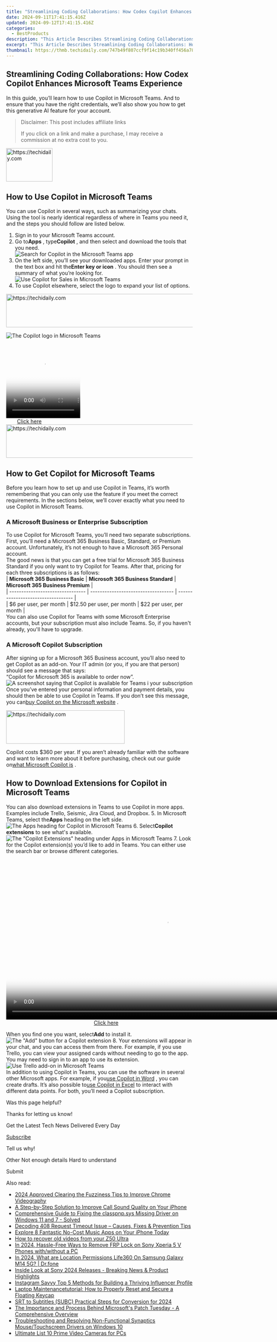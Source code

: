 ```yaml
---
title: "Streamlining Coding Collaborations: How Codex Copilot Enhances Microsoft Teams Experience"
date: 2024-09-11T17:41:15.416Z
updated: 2024-09-12T17:41:15.416Z
categories:
  - BestProducts
description: "This Article Describes Streamlining Coding Collaborations: How Codex Copilot Enhances Microsoft Teams Experience"
excerpt: "This Article Describes Streamlining Coding Collaborations: How Codex Copilot Enhances Microsoft Teams Experience"
thumbnail: https://thmb.techidaily.com/747b49f807ccf9f14c19b340ff456a78dd6771beaa7f3b2a1e86afcc1230369a.jpg
---
```


## Streamlining Coding Collaborations: How Codex Copilot Enhances Microsoft Teams Experience
 In this guide, you’ll learn how to use Copilot in Microsoft Teams. And to ensure that you have the right credentials, we’ll also show you how to get this generative AI feature for your account.

>  Disclaimer: This post includes affiliate links
>
>  If you click on a link and make a purchase, I may receive a commission at no extra cost to you.
>

<!-- affiliate ads begin -->
<a href="https://aligracehair.sjv.io/c/5597632/2135395/19272" target="_top" id="2135395">
  <img src="//a.impactradius-go.com/display-ad/19272-2135395" border="0" alt="https://techidaily.com" width="125" height="90"/>
</a>
<img height="0" width="0" src="https://aligracehair.sjv.io/i/5597632/2135395/19272" style="position:absolute;visibility:hidden;" border="0" />
<!-- affiliate ads end -->

## How to Use Copilot in Microsoft Teams

 You can use Copilot in several ways, such as summarizing your chats. Using the tool is nearly identical regardless of where in Teams you need it, and the steps you should follow are listed below.

1. Sign in to your Microsoft Teams account.
2. Go to**Apps** , type**Copilot** , and then select and download the tools that you need.  
![Search for Copilot in the Microsoft Teams app](https://www.lifewire.com/thmb/khok2DtUZ9-lwcCfmKffTt9Joqg=/1500x0/filters:no_upscale():max_bytes(150000):strip_icc():format(webp)/Copilot-Search-Microsoft-Teams-cd620d80b36a45608ced8c3e81c6d7dd.jpg)
3. On the left side, you’ll see your downloaded apps. Enter your prompt in the text box and hit the**Enter key or icon** . You should then see a summary of what you’re looking for.  
![Use Copilot for Sales in Microsoft Teams](https://www.lifewire.com/thmb/EtCjXE-O-c-ynNEWlVSyunbgRIc=/1500x0/filters:no_upscale():max_bytes(150000):strip_icc():format(webp)/UseCopilotforSales-98680cedd3b541ed9620b8cc6399b03c.jpeg)
4. To use Copilot elsewhere, select the logo to expand your list of options.  

<!-- affiliate ads begin -->
<a href="https://aligracehair.sjv.io/c/5597632/2135375/19272" target="_top" id="2135375">
  <img src="//a.impactradius-go.com/display-ad/19272-2135375" border="0" alt="https://techidaily.com" width="728" height="90"/>
</a>
<img height="0" width="0" src="https://aligracehair.sjv.io/i/5597632/2135375/19272" style="position:absolute;visibility:hidden;" border="0" />
<!-- affiliate ads end -->

![The Copilot logo in Microsoft Teams](https://www.lifewire.com/thmb/N3sItjidTMEzrCz6kuy7lEiAAvU=/1500x0/filters:no_upscale():max_bytes(150000):strip_icc():format(webp)/Copilot-logo-ea4cfdcb97104106ae95a9d97d0c4fe2.jpg)  

<!-- affiliate ads begin -->
<span id="1328683">
					<video width="200" height="200" style="cursor:pointer"
           poster="//a.impactradius-go.com/display-clicktoplayimage/1328683.png"
           onclick="if(!this.playClicked){this.play();this.setAttribute('controls',true);this.playClicked=true;}">
	   <source src="//a.impactradius-go.com/display-ad/15852-1328683">
	   <img src="//a.impactradius-go.com/display-clicktoplayimage/1328683.png" style="border: none; height: 100%; width: 100%; object-fit: contain">
	</video>
	<div style="width:125px;text-align:center"><a href="javascript:window.open(decodeURIComponent('https%3A%2F%2Fthefitville.pxf.io%2Fc%2F5597632%2F1328683%2F15852'), '_blank');void(0);">Click here</a></div>
</span>
<img height="0" width="0" src="https://imp.pxf.io/i/5597632/1328683/15852" style="position:absolute;visibility:hidden;" border="0" />
<!-- affiliate ads end -->

<!-- affiliate ads begin -->
<a href="https://unicoeye.pxf.io/c/5597632/2134230/18498" target="_top" id="2134230">
  <img src="//a.impactradius-go.com/display-ad/18498-2134230" border="0" alt="https://techidaily.com" width="728" height="90"/>
</a>
<img height="0" width="0" src="https://unicoeye.pxf.io/i/5597632/2134230/18498" style="position:absolute;visibility:hidden;" border="0" />
<!-- affiliate ads end -->

## How to Get Copilot for Microsoft Teams

 Before you learn how to set up and use Copilot in Teams, it’s worth remembering that you can only use the feature if you meet the correct requirements. In the sections below, we’ll cover exactly what you need to use Copilot in Microsoft Teams.  

### A Microsoft Business or Enterprise Subscription

 To use Copilot for Microsoft Teams, you’ll need two separate subscriptions. First, you’ll need a Microsoft 365 Business Basic, Standard, or Premium account. Unfortunately, it’s not enough to have a Microsoft 365 Personal account.  
 The good news is that you can get a free trial for Microsoft 365 Business Standard if you only want to try Copilot for Teams. After that, pricing for each three subscriptions is as follows:  
| **Microsoft 365 Business Basic** | **Microsoft 365 Business Standard** | **Microsoft 365 Business Premium** |  
| -------------------------------- | ----------------------------------- | ---------------------------------- |  
| $6 per user, per month           | $12.50 per user, per month          | $22 per user, per month            |  
 You can also use Copilot for Teams with some Microsoft Enterprise accounts, but your subscription must also include Teams. So, if you haven't already, you'll have to upgrade.  

### A Microsoft Copilot Subscription

 After signing up for a Microsoft 365 Business account, you’ll also need to get Copilot as an add-on. Your IT admin (or you, if you are that person) should see a message that says:  
 “Copilot for Microsoft 365 is available to order now”.  
![A screenshot saying that Copilot is available for Teams i your subscription](https://www.lifewire.com/thmb/2D727oZ39tGGmRBUsHg2VwKc-ic=/1500x0/filters:no_upscale():max_bytes(150000):strip_icc():format(webp)/CopilotforMicrosoftTeamsAvailable-614ff945b07246c192fa1c9b7266d2a9.jpeg)  
 Once you’ve entered your personal information and payment details, you should then be able to use Copilot in Teams. If you don’t see this message, you can[buy Copilot on the Microsoft website](https://microsoft.com/en-us/microsoft-365/enterprise/copilot-for-microsoft-365) .  

<!-- affiliate ads begin -->
<a href="https://aligracehair.sjv.io/c/5597632/2115933/19272" target="_top" id="2115933">
  <img src="//a.impactradius-go.com/display-ad/19272-2115933" border="0" alt="https://techidaily.com" width="320" height="90"/>
</a>
<img height="0" width="0" src="https://aligracehair.sjv.io/i/5597632/2115933/19272" style="position:absolute;visibility:hidden;" border="0" />
<!-- affiliate ads end -->

 Copilot costs $360 per year. If you aren’t already familiar with the software and want to learn more about it before purchasing, check out our guide on[what Microsoft Copilot is](https://www.lifewire.com/what-is-microsoft-copilot-8572496) .  

## How to Download Extensions for Copilot in Microsoft Teams

 You can also download extensions in Teams to use Copilot in more apps. Examples include Trello, Seismic, Jira Cloud, and Dropbox.
5. In Microsoft Teams, select the**Apps** heading on the left side.  
![The Apps heading for Copilot in Microsoft Teams](https://www.lifewire.com/thmb/KNCxBRRk_i3h3kceeSeepDwAYzg=/1500x0/filters:no_upscale():max_bytes(150000):strip_icc():format(webp)/Copilot-Apps-heading-ffc4f34ff4a54378bdb52a337492e834.jpg)
6. Select**Copilot extensions** to see what's available.  
![The "Copilot Extensions" heading under Apps in Microsoft Teams](https://www.lifewire.com/thmb/NyIgfmsQLm3q9AFPMhNlX8PVDJI=/1500x0/filters:no_upscale():max_bytes(150000):strip_icc():format(webp)/Copilot-Extensions-heading-329c9afe682e45ebbfef4f3f0585e701.jpg)
7. Look for the Copilot extension(s) you’d like to add in Teams. You can either use the search bar or browse different categories.  

<!-- affiliate ads begin -->
<span id="1424531">
					<video width="864" height="NaN" style="cursor:pointer"
           poster="//a.impactradius-go.com/display-clicktoplayimage/1424531.png"
           onclick="if(!this.playClicked){this.play();this.setAttribute('controls',true);this.playClicked=true;}">
	   <source src="//a.impactradius-go.com/display-ad/16446-1424531">
	   <img src="//a.impactradius-go.com/display-clicktoplayimage/1424531.png" style="border: none; height: 100%; width: 100%; object-fit: contain">
	</video>
	<div style="width:540px;text-align:center"><a href="javascript:window.open(decodeURIComponent('https%3A%2F%2Flaganoo.pxf.io%2Fc%2F5597632%2F1424531%2F16446'), '_blank');void(0);">Click here</a></div>
</span>
<img height="0" width="0" src="https://imp.pxf.io/i/5597632/1424531/16446" style="position:absolute;visibility:hidden;" border="0" />
<!-- affiliate ads end -->

 When you find one you want, select**Add** to install it.  
![The "Add" button for a Copilot extension](https://www.lifewire.com/thmb/Cf177pJ4izRTxxtYGuVVhuFE7Jc=/1500x0/filters:no_upscale():max_bytes(150000):strip_icc():format(webp)/Copilot-extension-add-button-5153b259328344cb92232920eb6a1707.jpg)
8. Your extensions will appear in your chat, and you can access them from there. For example, if you use Trello, you can view your assigned cards without needing to go to the app.  
You may need to sign in to an app to use its extension.  
![Use Trello add-on in Microsoft Teams](https://www.lifewire.com/thmb/AvuErVtsmSgMLRTlB_LhwXkV05Y=/1500x0/filters:no_upscale():max_bytes(150000):strip_icc():format(webp)/UseTrelloinMicrosoftTeams-da20d85e27d846dda8e729c880132b3c.jpeg)  
 In addition to using Copilot in Teams, you can use the software in several other Microsoft apps. For example, if you[use Copilot in Word](https://www.lifewire.com/use-copilot-in-word-8629526) , you can create drafts. It’s also possible to[use Copilot in Excel](https://www.lifewire.com/use-copilot-in-excel-8635295) to interact with different data points. For both, you’ll need a Copilot subscription.

Was this page helpful?

Thanks for letting us know!

 Get the Latest Tech News Delivered Every Day

[Subscribe](https://www.lifewire.com/#)

Tell us why!

 Other  Not enough details  Hard to understand

 Submit

<ins class="adsbygoogle"
     style="display:block"
     data-ad-format="autorelaxed"
     data-ad-client="ca-pub-7571918770474297"
     data-ad-slot="1223367746"></ins>

<ins class="adsbygoogle"
     style="display:block"
     data-ad-client="ca-pub-7571918770474297"
     data-ad-slot="8358498916"
     data-ad-format="auto"
     data-full-width-responsive="true"></ins>

<span class="atpl-alsoreadstyle">Also read:</span>
<div><ul>
<li><a href="https://facebook-video-content.techidaily.com/2024-approved-clearing-the-fuzziness-tips-to-improve-chrome-videography/"><u>2024 Approved Clearing the Fuzziness Tips to Improve Chrome Videography</u></a></li>
<li><a href="https://techtrends.techidaily.com/a-step-by-step-solution-to-improve-call-sound-quality-on-your-iphone/"><u>A Step-by-Step Solution to Improve Call Sound Quality on Your iPhone</u></a></li>
<li><a href="https://blue-screen-error.techidaily.com/1723199742941-comprehensive-guide-to-fixing-the-classpnpsys-missing-driver-on-windows-11-and-7-solved/"><u>Comprehensive Guide to Fixing the classpnp.sys Missing Driver on Windows 11 and 7 - Solved</u></a></li>
<li><a href="https://techtrends.techidaily.com/decoding-408-request-timeout-issue-causes-fixes-and-prevention-tips/"><u>Decoding 408 Request Timeout Issue – Causes, Fixes & Prevention Tips</u></a></li>
<li><a href="https://techtrends.techidaily.com/explore-8-fantastic-no-cost-music-apps-on-your-iphone-today/"><u>Explore 8 Fantastic No-Cost Music Apps on Your iPhone Today</u></a></li>
<li><a href="https://blog-min.techidaily.com/how-to-recover-old-videos-from-your-z50-ultra-by-fonelab-android-recover-video/"><u>How to recover old videos from your Z50 Ultra</u></a></li>
<li><a href="https://android-frp.techidaily.com/in-2024-hassle-free-ways-to-remove-frp-lock-on-sony-xperia-5-v-phones-withwithout-a-pc-by-drfone-android/"><u>In 2024, Hassle-Free Ways to Remove FRP Lock on Sony Xperia 5 V Phones with/without a PC</u></a></li>
<li><a href="https://phone-solutions.techidaily.com/in-2024-what-are-location-permissions-life360-on-samsung-galaxy-m14-5g-drfone-by-drfone-virtual-android/"><u>In 2024, What are Location Permissions Life360 On Samsung Galaxy M14 5G? | Dr.fone</u></a></li>
<li><a href="https://techtrends.techidaily.com/inside-look-at-sony-2024-releases-breaking-news-and-product-highlights/"><u>Inside Look at Sony 2024 Releases - Breaking News & Product Highlights</u></a></li>
<li><a href="https://instagram-videos.techidaily.com/instagram-savvy-top-5-methods-for-building-a-thriving-influencer-profile/"><u>Instagram Savvy Top 5 Methods for Building a Thriving Influencer Profile</u></a></li>
<li><a href="https://techtrends.techidaily.com/laptop-maintenancetutorial-how-to-properly-reset-and-secure-a-floating-keycap/"><u>Laptop Maintenancetutorial: How to Properly Reset and Secure a Floating Keycap</u></a></li>
<li><a href="https://extra-support.techidaily.com/srt-to-subtitles-subc-practical-steps-for-conversion-for-2024/"><u>SRT to Subtitles (SUBC) Practical Steps for Conversion for 2024</u></a></li>
<li><a href="https://techtrends.techidaily.com/the-importance-and-process-behind-microsofts-patch-tuesday-a-comprehensive-overview/"><u>The Importance and Process Behind Microsoft's Patch Tuesday - A Comprehensive Overview</u></a></li>
<li><a href="https://driver-download.techidaily.com/troubleshooting-and-resolving-non-functional-synaptics-mousetouchscreen-drivers-on-windows-10/"><u>Troubleshooting and Resolving Non-Functional Synaptics Mouse/Touchscreen Drivers on Windows 10</u></a></li>
<li><a href="https://remote-screen-capture.techidaily.com/ultimate-list-10-prime-video-cameras-for-pcs/"><u>Ultimate List 10 Prime Video Cameras for PCs</u></a></li>
</ul></div>

